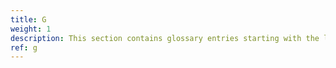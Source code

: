 ```yaml
---
title: G
weight: 1
description: This section contains glossary entries starting with the letter **G**.
ref: g
---
```


